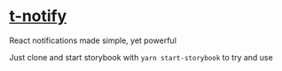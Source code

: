 # [t-notify](https://glebcha.github.io/t-notify/)
React notifications made simple, yet powerful

Just clone and start storybook with `yarn start-storybook` to try and use
